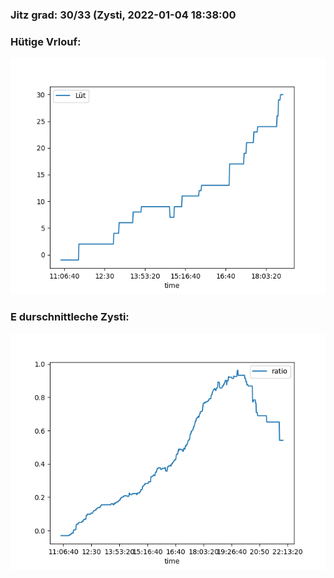 ### Jitz grad: 30/33 (Zysti, 2022-01-04 18:38:00

### Hütige Vrlouf:
![Graph](Today.png)

### E durschnittleche Zysti:
![Graph](Zysti.png)
